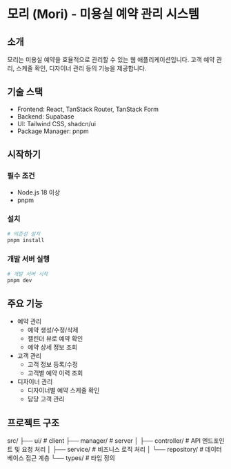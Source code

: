 # 모리 (Mori) - 미용실 예약 관리 시스템

## 소개
모리는 미용실 예약을 효율적으로 관리할 수 있는 웹 애플리케이션입니다. 고객 예약 관리, 스케줄 확인, 디자이너 관리 등의 기능을 제공합니다.

## 기술 스택
- Frontend: React, TanStack Router, TanStack Form
- Backend: Supabase
- UI: Tailwind CSS, shadcn/ui
- Package Manager: pnpm

## 시작하기

### 필수 조건
- Node.js 18 이상
- pnpm

### 설치
```bash
# 의존성 설치
pnpm install
```

### 개발 서버 실행
```bash
# 개발 서버 시작
pnpm dev
```

## 주요 기능
- 예약 관리
  - 예약 생성/수정/삭제
  - 캘린더 뷰로 예약 확인
  - 예약 상세 정보 조회
- 고객 관리
  - 고객 정보 등록/수정
  - 고객별 예약 이력 조회
- 디자이너 관리
  - 디자이너별 예약 스케줄 확인
  - 담당 고객 관리

## 프로젝트 구조
src/
├── ui/              # client 
├── manager/         # server
│   ├── controller/  # API 엔드포인트 및 요청 처리
│   ├── service/     # 비즈니스 로직 처리
│   └── repository/  # 데이터베이스 접근 계층
└── types/           # 타입 정의